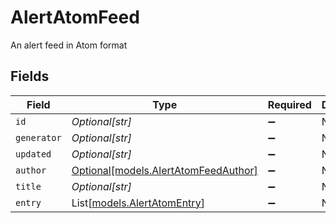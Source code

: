 # AlertAtomFeed

An alert feed in Atom format


## Fields

| Field                                                                    | Type                                                                     | Required                                                                 | Description                                                              |
| ------------------------------------------------------------------------ | ------------------------------------------------------------------------ | ------------------------------------------------------------------------ | ------------------------------------------------------------------------ |
| `id`                                                                     | *Optional[str]*                                                          | :heavy_minus_sign:                                                       | N/A                                                                      |
| `generator`                                                              | *Optional[str]*                                                          | :heavy_minus_sign:                                                       | N/A                                                                      |
| `updated`                                                                | *Optional[str]*                                                          | :heavy_minus_sign:                                                       | N/A                                                                      |
| `author`                                                                 | [Optional[models.AlertAtomFeedAuthor]](../models/alertatomfeedauthor.md) | :heavy_minus_sign:                                                       | N/A                                                                      |
| `title`                                                                  | *Optional[str]*                                                          | :heavy_minus_sign:                                                       | N/A                                                                      |
| `entry`                                                                  | List[[models.AlertAtomEntry](../models/alertatomentry.md)]               | :heavy_minus_sign:                                                       | N/A                                                                      |